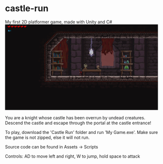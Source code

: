 # castle-run
My first 2D platformer game, made with Unity and C#
![Castle Run](/Screenshots/castle-run.PNG)

You are a knight whose castle has been overrun by undead creatures. Descend the castle and escape through the portal at the castle entrance!

To play, download the 'Castle Run' folder and run 'My Game.exe'. Make sure the game is not zipped, else it will not run.

Source code can be found in Assets -> Scripts

Controls: AD to move left and right, W to jump, hold space to attack
